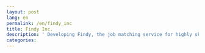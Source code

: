 ```yaml
---
layout: post
lang: en
permalink: /en/findy_inc
title: Findy Inc.
description: ' Developing Findy, the job matching service for highly skilled programmer based on the GitHub analysis score. (Open Roles) '
categories: 
---
```


